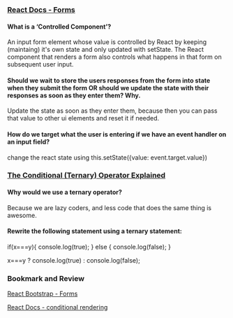 
### [React Docs - Forms](https://reactjs.org/docs/forms.html)

#### What is a ‘Controlled Component’?
An input form element whose value is controlled by React by keeping (maintaing) it's own state and only updated with setState. The React component that renders a form also controls what happens in that form on subsequent user input.


#### Should we wait to store the users responses from the form into state when they submit the form OR should we update the state with their responses as soon as they enter them? Why.
Update the state as soon as they enter them, because then you can pass that value to other ui elements and reset it if needed. 


#### How do we target what the user is entering if we have an event handler on an input field?
change the react state using
this.setState({value: event.target.value})




### [The Conditional (Ternary) Operator Explained](https://codeburst.io/javascript-the-conditional-ternary-operator-explained-cac7218beeff)

#### Why would we use a ternary operator?
Because we are lazy coders, and less code that does the same thing is awesome. 

#### Rewrite the following statement using a ternary statement:

if(x===y){
  console.log(true);
} else {
  console.log(false);
}

 x===y ? console.log(true) : console.log(false);

### Bookmark and Review


[React Bootstrap - Forms](https://react-bootstrap.github.io/forms/overview/)

[React Docs - conditional rendering](https://reactjs.org/docs/conditional-rendering.html)